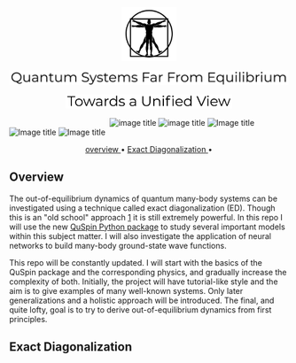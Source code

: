 <br>
<br>
<p align="center">
  <img src="images/SHAP-vitruvian.png" 
       width="100">
</p>
<p align="center">
  <img src="images/qsffe.png" 
       width="800">
</p>
</p>
<p align="center">
  <img src="images/tuv.png" 
       width="300">
</p>

&nbsp;&nbsp;&nbsp;&nbsp;&nbsp;&nbsp;&nbsp;&nbsp;&nbsp;&nbsp;&nbsp;&nbsp;&nbsp;&nbsp;&nbsp;&nbsp;&nbsp;&nbsp;&nbsp;&nbsp;&nbsp;&nbsp;&nbsp;&nbsp;&nbsp;&nbsp;&nbsp;&nbsp;&nbsp;&nbsp;&nbsp;&nbsp;&nbsp;&nbsp;&nbsp;&nbsp;&nbsp;&nbsp;&nbsp;&nbsp;&nbsp;&nbsp;&nbsp;&nbsp;&nbsp;
![image title](https://img.shields.io/badge/python-v3.6-blue.svg) ![image title](https://img.shields.io/badge/keras-v2.1.5-green.svg) ![Image title](https://img.shields.io/badge/sklearn-0.19.1-read.svg) ![Image title](https://img.shields.io/badge/pandas-0.22.0-read.svg) ![Image title](https://img.shields.io/badge/matplotlib-v2.1.2-blue.svg)


<p align="center">
  <a href="#overview"> overview </a> •
  <a href="#ED"> Exact Diagonalization </a> •
</p> 


<a id = 'overview'></a>
## Overview

The out-of-equilibrium dynamics of quantum many-body systems can be investigated using a technique called exact diagonalization (ED). Though this is an "old school" approach [1](https://scipost.org/10.21468/SciPostPhys.2.1.003) it is still extremely powerful. In this repo I will use the new [QuSpin Python package](https://github.com/weinbe58/QuSpin) to study several important models within this subject matter. I will also investigate the application of neural networks to build many-body ground-state wave functions.

This repo will be constantly updated. I will start with the basics of the QuSpin package and the corresponding physics, and gradually increase the complexity of both. Initially, the project will have tutorial-like style and the aim is to give examples of many well-known systems. Only later generalizations and a holistic approach will be introduced. The final, and quite lofty, goal is to try to derive out-of-equilibrium dynamics from first principles.


<a id = 'ED'></a>
## Exact Diagonalization


